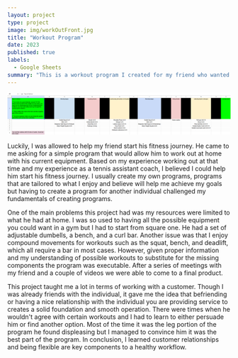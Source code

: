 ```yaml
---
layout: project
type: project
image: img/workOutFront.jpg
title: "Workout Program"
date: 2023
published: true
labels:
  - Google Sheets
summary: "This is a workout program I created for my friend who wanted to get into fitness. This project was fun to work on as I was communicating with him till the program was to his liking and at the same time optimal. Note: I am not certified in any way to give actual advice, this program gained inspiration from my experiences."
---
```


<div class="image-container">
  <img class="img-fluid" src="../img/workoutpic.png">
</div>

<style>
  .image-container {
    width: 100%;
    overflow-x: auto;
    white-space: nowrap;
  }

  .image-container img {
    width: auto;
    height: 100%;
    max-height: 500px; /* Adjust as needed */
  }
</style>

Luckily, I was allowed to help my friend start his fitness journey. He came to me asking for a simple program that would allow him to work out at home with his current equipment. Based on my experience working out at that time and my experience as a tennis assistant coach, I believed I could help him start his fitness journey. I usually create my own programs, programs that are tailored to what I enjoy and believe will help me achieve my goals but having to create a program for another individual challenged my fundamentals of creating programs.

One of the main problems this project had was my resources were limited to what he had at home. I was so used to having all the possible equipment you could want in a gym but I had to start from square one. He had a set of adjustable dumbells, a bench, and a curl bar. Another issue was that I enjoy compound movements for workouts such as the squat, bench, and deadlift, which all require a bar in most cases. However, given proper information and my understanding of possible workouts to substitute for the missing components the program was executable. After a series of meetings with my friend and a couple of videos we were able to come to a final product.

This project taught me a lot in terms of working with a customer. Though I was already friends with the individual, it gave me the idea that befriending or having a nice relationship with the individual you are providing service to creates a solid foundation and smooth operation. There were times when he wouldn't agree with certain workouts and I had to learn to either persuade him or find another option. Most of the time it was the leg portion of the program he found displeasing but I managed to convince him it was the best part of the program. In conclusion, I learned customer relationships and being flexible are key components to a healthy workflow.
